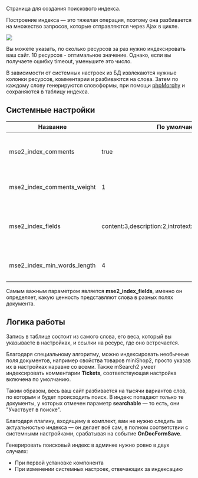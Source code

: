 Страница для создания поискового индекса.

Построение индекса — это тяжелая операция, поэтому она разбивается на множество запросов, которые отправляются через Ajax в цикле.

[![](http://st.bezumkin.ru/files/2/a/8/2a867ea2bd861e014cbae3711bf45321s.jpg)](http://st.bezumkin.ru/files/2/a/8/2a867ea2bd861e014cbae3711bf45321.png)

Вы можете указать, по сколько ресурсов за раз нужно индексировать ваш сайт. 10 ресурсов - оптимальное значение. Однако, если вы получаете ошибку timeout, уменьшите это число.

В зависимости от системных настроек из БД извлекаются нужные колонки ресурсов, комментарии и разбиваются на слова.
Затем по каждому слову генерируются словоформы, при помощи [phpMorphy][1] и сохраняются в таблицу индекса.

## Системные настройки

 Название					| По умолчанию			| Описание
----------------------------|-----------------------|-----------------------------
mse2_index_comments			| true					| Включить индексирование комментариев компонента **Tickets**
mse2_index_comments_weight	| 1						| Поисковый вес слова, встречающегося в комментарии
mse2_index_fields			| content:3,description:2,introtext:2,pagetitle:3,longtitle:3	| Настройка индексирования полей ресурса. Имя поля и его поисковый вес через двоеточие
mse2_index_min_words_length	| 4						| Минимальная длина слова для участия в поиске

Самым важным параметром является **mse2_index_fields**, именно он определяет, какую ценность представляют слова в разных полях документа.

## Логика работы
Запись в таблице состоит из самого слова, его веса, который вы указываете в настройках, и ссылки на ресурс, где оно встречается.

Благодаря специальному алгоритму, можно индексировать необычные поля документов, например свойства товаров miniShop2, просто указав их в настройках наравне со всеми.
Также mSearch2 умеет индексировать комментарии **Tickets**, соответствующая настройка включена по умолчанию.

Таким образом, весь ваш сайт разбивается на тысячи вариантов слов, по которым и будет происходить поиск.
В индекс попадают только те документы, у которых отмечен параметр **searchable** — то есть, они "Участвует в поиске".

Благодаря плагину, входящему в комплект, вам не нужно следить за актуальностью индекса — он делает всё сам, в полном соответствии с системными настройками, срабатывая на событие **OnDocFormSave**.

Генерировать поисковый индекс в админке нужно ровно в двух случаях:

* При первой установке компонента
* При изменении системных настроек, отвечающих за индексацию

[1]: http://phpmorphy.sourceforge.net/dokuwiki/